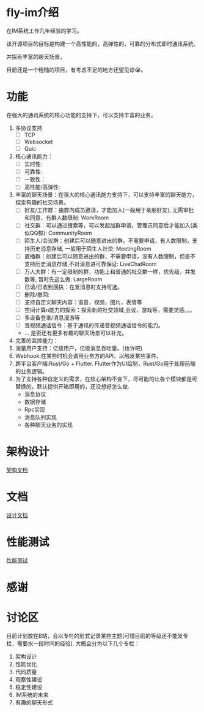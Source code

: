 # fly-im介绍

在IM系统工作几年经验的学习。

该开源项目的目标是构建一个高性能的，高弹性的，可靠的分布式即时通讯系统。

并探索丰富的聊天场景。

目前还是一个粗糙的项目，有考虑不足的地方还望见谅😭。

# 功能

在强大的通讯系统的核心功能的支持下，可以支持丰富的业务。

1. 多协议支持
    - [ ] TCP
    - [ ] Websocket
    - [ ] Quic
2. 核心通讯能力：
    - [ ] 实时性:
    - [ ] 可靠性:
    - [ ] 一致性：
    - [ ] 高性能/高弹性:
3. 丰富的聊天场景：在强大的核心通讯能力支持下，可以支持丰富的聊天能力，探索有趣的社交场景。
    - [ ] 好友/工作群：由群内成员邀请，才能加入(一般用于亲朋好友), 无需审批和同意，有群人数限制: WorkRoom
    - [ ] 社交群：可以通过搜索等，可以发起加群申请，管理员同意后才能加入(类似QQ群): CommunityRoom
    - [ ] 陌生人/会议群：创建后可以随意进出的群，不需要申请，有人数限制，支持历史消息存储, 一般用于陌生人社交: MeetingRoom
    - [ ] 直播群：创建后可以随意进出的群，不需要申请，没有人数限制，但是不支持历史消息存储,不对消息进可靠保证: LiveChatRoom
    - [ ] 万人大群：有一定限制的群，功能上和普通的社交群一样，优先级，并发数等, 暂时先这么做: LargeRoom
    - [ ] 已读/已收到回执：在发消息时支持可选。
    - [ ] 删除/撤回:
    - [ ] 支持自定义聊天内容：语音，视频，图片，表情等
    - [ ] 空间计算n能力的探索：探索新的社交领域,会议，游戏等，需要灵感。。。
    - [ ] 多设备登录/消息漫游等
    - [ ] 音视频通话信令：基于通讯的传递音视频通话信令的能力。
    - ... 是否还有更多有趣的聊天场景可以补充。
4. 完善的监控能力：
5. 海量用户支持：亿级用户，亿级消息吞吐量。(也许吧)
6. Webhook:在某些时机会调用业务方的API，以触发某些事件。
7. 跨平台客户端:Rust/Go + Flutter. Flutter作为UI绘制，Rust/Go用于处理前端的业务逻辑。
8. 为了支持各种自定义的需求，在核心架构不变下，尽可能的让各个模块都是可替换的，默认提供开箱即用的，还没想好怎么做.
    - 消息协议
    - 数据存储
    - Rpc实现
    - 消息队列实现
    - 各种聊天业务的实现

# 架构设计

[架构文档](doc/架构文档.md)

# 文档

[设计文档](doc/设计文档.md)

# 性能测试

[性能测试](doc/性能测试.md)

# 感谢

# 讨论区

目前计划放在B站，会以专栏的形式记录某些主题(可惜目前的等级还不能发专栏，需要水一段时间的经验).
大概会分为以下几个专栏：

1. 架构设计
2. 性能优化
3. 代码质量
4. 观察性建设
5. 稳定性建设
6. IM系统的未来
7. 有趣的聊天形式
